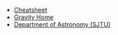 - [Cheatsheet](/QuickStart?id=cheatsheet-📜)
- [Gravity Home](https://jupyter.gravity.sjtu.edu.cn/)
- [Department of Astronomy (SJTU)](http://astro.sjtu.edu.cn/)